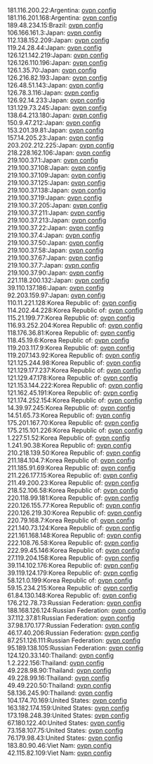 181.116.200.22:Argentina: [ovpn config](vpn/181_116_200_22.ovpn)  
181.116.201.168:Argentina: [ovpn config](vpn/181_116_201_168.ovpn)  
189.48.234.15:Brazil: [ovpn config](vpn/189_48_234_15.ovpn)  
106.166.161.3:Japan: [ovpn config](vpn/106_166_161_3.ovpn)  
112.138.152.209:Japan: [ovpn config](vpn/112_138_152_209.ovpn)  
119.24.28.44:Japan: [ovpn config](vpn/119_24_28_44.ovpn)  
126.121.142.219:Japan: [ovpn config](vpn/126_121_142_219.ovpn)  
126.126.110.196:Japan: [ovpn config](vpn/126_126_110_196.ovpn)  
126.1.35.70:Japan: [ovpn config](vpn/126_1_35_70.ovpn)  
126.216.82.193:Japan: [ovpn config](vpn/126_216_82_193.ovpn)  
126.48.51.143:Japan: [ovpn config](vpn/126_48_51_143.ovpn)  
126.78.3.116:Japan: [ovpn config](vpn/126_78_3_116.ovpn)  
126.92.14.233:Japan: [ovpn config](vpn/126_92_14_233.ovpn)  
131.129.73.245:Japan: [ovpn config](vpn/131_129_73_245.ovpn)  
138.64.213.180:Japan: [ovpn config](vpn/138_64_213_180.ovpn)  
150.9.47.212:Japan: [ovpn config](vpn/150_9_47_212.ovpn)  
153.201.39.81:Japan: [ovpn config](vpn/153_201_39_81.ovpn)  
157.14.205.23:Japan: [ovpn config](vpn/157_14_205_23.ovpn)  
203.202.212.225:Japan: [ovpn config](vpn/203_202_212_225.ovpn)  
218.228.162.106:Japan: [ovpn config](vpn/218_228_162_106.ovpn)  
219.100.37.1:Japan: [ovpn config](vpn/219_100_37_1.ovpn)  
219.100.37.108:Japan: [ovpn config](vpn/219_100_37_108.ovpn)  
219.100.37.109:Japan: [ovpn config](vpn/219_100_37_109.ovpn)  
219.100.37.125:Japan: [ovpn config](vpn/219_100_37_125.ovpn)  
219.100.37.138:Japan: [ovpn config](vpn/219_100_37_138.ovpn)  
219.100.37.19:Japan: [ovpn config](vpn/219_100_37_19.ovpn)  
219.100.37.205:Japan: [ovpn config](vpn/219_100_37_205.ovpn)  
219.100.37.211:Japan: [ovpn config](vpn/219_100_37_211.ovpn)  
219.100.37.213:Japan: [ovpn config](vpn/219_100_37_213.ovpn)  
219.100.37.22:Japan: [ovpn config](vpn/219_100_37_22.ovpn)  
219.100.37.4:Japan: [ovpn config](vpn/219_100_37_4.ovpn)  
219.100.37.50:Japan: [ovpn config](vpn/219_100_37_50.ovpn)  
219.100.37.58:Japan: [ovpn config](vpn/219_100_37_58.ovpn)  
219.100.37.67:Japan: [ovpn config](vpn/219_100_37_67.ovpn)  
219.100.37.7:Japan: [ovpn config](vpn/219_100_37_7.ovpn)  
219.100.37.90:Japan: [ovpn config](vpn/219_100_37_90.ovpn)  
221.118.200.132:Japan: [ovpn config](vpn/221_118_200_132.ovpn)  
39.110.137.186:Japan: [ovpn config](vpn/39_110_137_186.ovpn)  
92.203.159.97:Japan: [ovpn config](vpn/92_203_159_97.ovpn)  
110.11.221.128:Korea Republic of: [ovpn config](vpn/110_11_221_128.ovpn)  
114.202.44.228:Korea Republic of: [ovpn config](vpn/114_202_44_228.ovpn)  
115.21.199.77:Korea Republic of: [ovpn config](vpn/115_21_199_77.ovpn)  
116.93.252.204:Korea Republic of: [ovpn config](vpn/116_93_252_204.ovpn)  
118.176.36.81:Korea Republic of: [ovpn config](vpn/118_176_36_81.ovpn)  
118.45.19.6:Korea Republic of: [ovpn config](vpn/118_45_19_6.ovpn)  
119.203.117.9:Korea Republic of: [ovpn config](vpn/119_203_117_9.ovpn)  
119.207.143.92:Korea Republic of: [ovpn config](vpn/119_207_143_92.ovpn)  
121.125.244.98:Korea Republic of: [ovpn config](vpn/121_125_244_98.ovpn)  
121.129.177.237:Korea Republic of: [ovpn config](vpn/121_129_177_237.ovpn)  
121.129.47.178:Korea Republic of: [ovpn config](vpn/121_129_47_178.ovpn)  
121.153.144.222:Korea Republic of: [ovpn config](vpn/121_153_144_222.ovpn)  
121.162.45.191:Korea Republic of: [ovpn config](vpn/121_162_45_191.ovpn)  
121.174.252.154:Korea Republic of: [ovpn config](vpn/121_174_252_154.ovpn)  
14.39.97.245:Korea Republic of: [ovpn config](vpn/14_39_97_245.ovpn)  
14.51.65.73:Korea Republic of: [ovpn config](vpn/14_51_65_73.ovpn)  
175.201.167.70:Korea Republic of: [ovpn config](vpn/175_201_167_70.ovpn)  
175.215.101.226:Korea Republic of: [ovpn config](vpn/175_215_101_226.ovpn)  
1.227.51.52:Korea Republic of: [ovpn config](vpn/1_227_51_52.ovpn)  
1.241.90.38:Korea Republic of: [ovpn config](vpn/1_241_90_38.ovpn)  
210.218.139.50:Korea Republic of: [ovpn config](vpn/210_218_139_50.ovpn)  
211.184.104.7:Korea Republic of: [ovpn config](vpn/211_184_104_7.ovpn)  
211.185.91.69:Korea Republic of: [ovpn config](vpn/211_185_91_69.ovpn)  
211.226.177.15:Korea Republic of: [ovpn config](vpn/211_226_177_15.ovpn)  
211.49.200.23:Korea Republic of: [ovpn config](vpn/211_49_200_23.ovpn)  
218.52.106.58:Korea Republic of: [ovpn config](vpn/218_52_106_58.ovpn)  
220.118.99.181:Korea Republic of: [ovpn config](vpn/220_118_99_181.ovpn)  
220.126.155.77:Korea Republic of: [ovpn config](vpn/220_126_155_77.ovpn)  
220.126.219.30:Korea Republic of: [ovpn config](vpn/220_126_219_30.ovpn)  
220.79.168.7:Korea Republic of: [ovpn config](vpn/220_79_168_7.ovpn)  
221.140.73.124:Korea Republic of: [ovpn config](vpn/221_140_73_124.ovpn)  
221.161.168.148:Korea Republic of: [ovpn config](vpn/221_161_168_148.ovpn)  
222.108.76.58:Korea Republic of: [ovpn config](vpn/222_108_76_58.ovpn)  
222.99.45.146:Korea Republic of: [ovpn config](vpn/222_99_45_146.ovpn)  
27.119.204.158:Korea Republic of: [ovpn config](vpn/27_119_204_158.ovpn)  
39.114.102.176:Korea Republic of: [ovpn config](vpn/39_114_102_176.ovpn)  
39.119.124.179:Korea Republic of: [ovpn config](vpn/39_119_124_179.ovpn)  
58.121.0.199:Korea Republic of: [ovpn config](vpn/58_121_0_199.ovpn)  
59.15.234.215:Korea Republic of: [ovpn config](vpn/59_15_234_215.ovpn)  
61.84.130.148:Korea Republic of: [ovpn config](vpn/61_84_130_148.ovpn)  
176.212.78.73:Russian Federation: [ovpn config](vpn/176_212_78_73.ovpn)  
188.168.126.124:Russian Federation: [ovpn config](vpn/188_168_126_124.ovpn)  
37.112.37.81:Russian Federation: [ovpn config](vpn/37_112_37_81.ovpn)  
37.98.170.177:Russian Federation: [ovpn config](vpn/37_98_170_177.ovpn)  
46.17.40.206:Russian Federation: [ovpn config](vpn/46_17_40_206.ovpn)  
87.251.126.111:Russian Federation: [ovpn config](vpn/87_251_126_111.ovpn)  
95.189.138.105:Russian Federation: [ovpn config](vpn/95_189_138_105.ovpn)  
124.120.33.140:Thailand: [ovpn config](vpn/124_120_33_140.ovpn)  
1.2.222.156:Thailand: [ovpn config](vpn/1_2_222_156.ovpn)  
49.228.98.90:Thailand: [ovpn config](vpn/49_228_98_90.ovpn)  
49.228.99.16:Thailand: [ovpn config](vpn/49_228_99_16.ovpn)  
49.49.220.50:Thailand: [ovpn config](vpn/49_49_220_50.ovpn)  
58.136.245.90:Thailand: [ovpn config](vpn/58_136_245_90.ovpn)  
104.174.70.169:United States: [ovpn config](vpn/104_174_70_169.ovpn)  
163.182.174.159:United States: [ovpn config](vpn/163_182_174_159.ovpn)  
173.198.248.39:United States: [ovpn config](vpn/173_198_248_39.ovpn)  
67.180.122.40:United States: [ovpn config](vpn/67_180_122_40.ovpn)  
73.158.107.75:United States: [ovpn config](vpn/73_158_107_75.ovpn)  
76.179.98.43:United States: [ovpn config](vpn/76_179_98_43.ovpn)  
183.80.90.46:Viet Nam: [ovpn config](vpn/183_80_90_46.ovpn)  
42.115.82.109:Viet Nam: [ovpn config](vpn/42_115_82_109.ovpn)  

